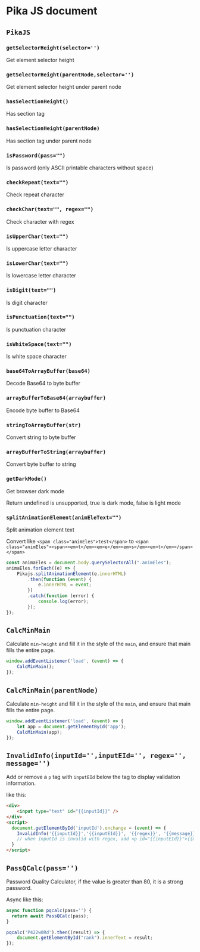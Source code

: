 # Pika JS document

## `PikaJS`

### `getSelectorHeight(selector='')`

Get element selector height

### `getSelectorHeight(parentNode,selector='')`

Get element selector height under parent node

### `hasSelectionHeight()`

Has section tag

### `hasSelectionHeight(parentNode)`

Has section tag under parent node

### `isPassword(pass="")`

Is password (only ASCII printable characters without space)

### `checkRepeat(text="")`

Check repeat character

### `checkChar(text="", regex="")`

Check character with regex

### `isUpperChar(text="")`

Is uppercase letter character

### `isLowerChar(text="")`

Is lowercase letter character

### `isDigit(text="")`

Is digit character

### `isPunctuation(text="")`

Is punctuation character

### `isWhiteSpace(text="")`

Is white space character

### `base64ToArrayBuffer(base64)`

Decode Base64 to byte buffer

### `arrayBufferToBase64(arraybuffer)`

Encode byte buffer to Base64

### `stringToArrayBuffer(str)`

Convert string to byte buffer

### `arrayBufferToString(arraybuffer)`

Convert byte buffer to string

### `getDarkMode()`

Get browser dark mode

Return undefined is unsupported, true is dark mode, false is light mode

### `splitAnimationElement(animEleText="")`

Split animation element text

Convert like
`<span class="animEles">test</span>`
to
`<span class="animEles"><span><em>t</em><em>e</em><em>s</em><em>t</em></span></span>`

```javascript
const animaEles = document.body.querySelectorAll(".animEles");
animaEles.forEach((e) => {
    Pikajs.splitAnimationElement(e.innerHTML)
        .then(function (event) {
            e.innerHTML = event;
        })
        .catch(function (error) {
            console.log(error);
        });
});
```

## `CalcMinMain`

Calculate `min-height` and fill it in the style of the `main`, and ensure that main fills the entire page.

```js
window.addEventListener('load', (event) => {
    CalcMinMain();
});
```

## `CalcMinMain(parentNode)`

Calculate `min-height` and fill it in the style of the `main`, and ensure that main fills the entire page.

```js
window.addEventListener('load', (event) => {
    let app = document.getElementById('app');
    CalcMinMain(app);
});
```

## `InvalidInfo(inputId='',inputEId='', regex='', message='')`

Add or remove a `p` tag with `inputEId` below the tag to display validation information.

like this:
```html
<div>
    <input type="text" id="{{inputId}}" />
</div>
<script>
  document.getElementById('inputId').onchange = (event) => {
    InvalidInfo('{{inputId}}','{{inputEId}}', '{{regex}}', '{{message}}');
    // when inputId is invalid with regex, add <p id="{{inputEId}}">{{message}}</p> under input.
  }
</script>
```

## `PassQCalc(pass='')`

Password Quality Calculator, if the value is greater than 80, it is a strong password.

Async like this:

```js
async function pqcalc(pass='') {
  return await PassQCalc(pass);
}

pqcalc('P422w0Rd').then((result) => {
    document.getElementById("rank").innerText = result;
});
```
